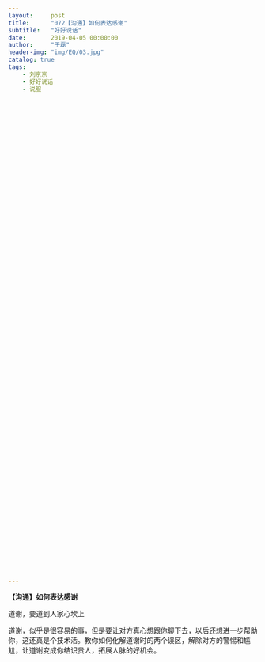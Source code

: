 ```yaml
---
layout:     post
title:      "072【沟通】如何表达感谢"
subtitle:   "好好说话"
date:       2019-04-05 00:00:00
author:     "于磊"
header-img: "img/EQ/03.jpg"
catalog: true
tags:
    - 刘京京
    - 好好说话
    - 说服






































































---
```


**【沟通】如何表达感谢**

道谢，要道到人家心坎上



道谢，似乎是很容易的事，但是要让对方真心想跟你聊下去，以后还想进一步帮助你，这还真是个技术活。教你如何化解道谢时的两个误区，解除对方的警惕和尴尬，让道谢变成你结识贵人，拓展人脉的好机会。